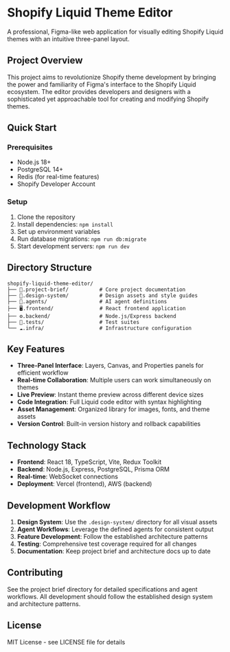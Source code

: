 # Shopify Liquid Theme Editor

A professional, Figma-like web application for visually editing Shopify Liquid themes with an intuitive three-panel layout.

## Project Overview

This project aims to revolutionize Shopify theme development by bringing the power and familiarity of Figma's interface to the Shopify Liquid ecosystem. The editor provides developers and designers with a sophisticated yet approachable tool for creating and modifying Shopify themes.

## Quick Start

### Prerequisites
- Node.js 18+
- PostgreSQL 14+
- Redis (for real-time features)
- Shopify Developer Account

### Setup
1. Clone the repository
2. Install dependencies: `npm install`
3. Set up environment variables
4. Run database migrations: `npm run db:migrate`
5. Start development servers: `npm run dev`

## Directory Structure

```
shopify-liquid-theme-editor/
├── 🚀.project-brief/          # Core project documentation
├── 🎨.design-system/          # Design assets and style guides
├── 🤖.agents/                 # AI agent definitions
├── 🖥️.frontend/               # React frontend application
├── ⚙️.backend/                # Node.js/Express backend
├── 🧪.tests/                  # Test suites
└── ☁️.infra/                  # Infrastructure configuration
```

## Key Features

- **Three-Panel Interface**: Layers, Canvas, and Properties panels for efficient workflow
- **Real-time Collaboration**: Multiple users can work simultaneously on themes
- **Live Preview**: Instant theme preview across different device sizes
- **Code Integration**: Full Liquid code editor with syntax highlighting
- **Asset Management**: Organized library for images, fonts, and theme assets
- **Version Control**: Built-in version history and rollback capabilities

## Technology Stack

- **Frontend**: React 18, TypeScript, Vite, Redux Toolkit
- **Backend**: Node.js, Express, PostgreSQL, Prisma ORM
- **Real-time**: WebSocket connections
- **Deployment**: Vercel (frontend), AWS (backend)

## Development Workflow

1. **Design System**: Use the `.design-system/` directory for all visual assets
2. **Agent Workflows**: Leverage the defined agents for consistent output
3. **Feature Development**: Follow the established architecture patterns
4. **Testing**: Comprehensive test coverage required for all changes
5. **Documentation**: Keep project brief and architecture docs up to date

## Contributing

See the project brief directory for detailed specifications and agent workflows. All development should follow the established design system and architecture patterns.

## License

MIT License - see LICENSE file for details